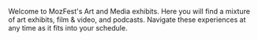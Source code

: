 Welcome to MozFest's Art and Media exhibits. Here you will find a mixture of art exhibits, film & video, and podcasts. Navigate these experiences at any time as it fits into your schedule.
